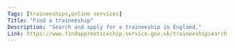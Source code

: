 ```yaml
---
Tags: [traineeships,online services]
Title: "Find a traineeship"
Description: "Search and apply for a traineeship in England."
Link: https://www.findapprenticeship.service.gov.uk/traineeshipsearch
---
```

